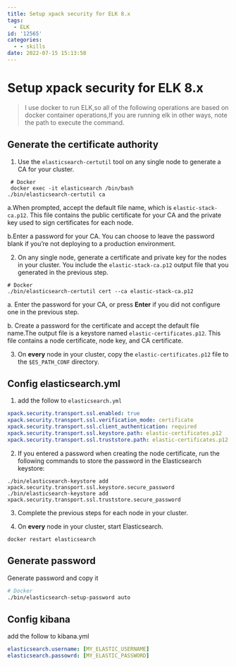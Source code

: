 ```yaml
---
title: Setup xpack security for ELK 8.x
tags:
  - ELK
id: '12565'
categories:
  - - skills
date: 2022-07-15 15:13:58
---
```


# Setup xpack security for ELK 8.x

> I use docker to run ELK,so all of the following operations are based on docker container operations,If you are running elk in other ways, note the path to execute the command.

## Generate the certificate authority

1.  Use the `elasticsearch-certutil` tool on any single node to generate a CA for your cluster.

```shell
 # Docker 
 docker exec -it elasticsearch /bin/bash
./bin/elasticsearch-certutil ca
```

a.When prompted, accept the default file name, which is `elastic-stack-ca.p12`. This file contains the public certificate for your CA and the private key used to sign certificates for each node.

b.Enter a password for your CA. You can choose to leave the password blank if you’re not deploying to a production environment.

2.  On any single node, generate a certificate and private key for the nodes in your cluster. You include the `elastic-stack-ca.p12` output file that you generated in the previous step.

```shell
# Docker 
./bin/elasticsearch-certutil cert --ca elastic-stack-ca.p12
```

a. Enter the password for your CA, or press **Enter** if you did not configure one in the previous step.

b. Create a password for the certificate and accept the default file name.The output file is a keystore named `elastic-certificates.p12`. This file contains a node certificate, node key, and CA certificate.

3.  On **every** node in your cluster, copy the `elastic-certificates.p12` file to the `$ES_PATH_CONF` directory.

## Config elasticsearch.yml

1.  add the follow to `elasticsearch.yml`

```yaml
xpack.security.transport.ssl.enabled: true
xpack.security.transport.ssl.verification_mode: certificate 
xpack.security.transport.ssl.client_authentication: required
xpack.security.transport.ssl.keystore.path: elastic-certificates.p12
xpack.security.transport.ssl.truststore.path: elastic-certificates.p12
```

2.  If you entered a password when creating the node certificate, run the following commands to store the password in the Elasticsearch keystore:

```shell
./bin/elasticsearch-keystore add xpack.security.transport.ssl.keystore.secure_password
./bin/elasticsearch-keystore add xpack.security.transport.ssl.truststore.secure_password
```

3.  Complete the previous steps for each node in your cluster.
    
4.  On **every** node in your cluster, start Elasticsearch.
    

```shell
docker restart elasticsearch
```

## Generate password

Generate password and copy it

```bash
# Docker 
./bin/elasticsearch-setup-password auto
```

## Config kibana

add the follow to kibana.yml

```yaml
elasticsearch.username: [MY_ELASTIC_USERNAME]
elasticsearch.passowrd: [MY_ELASTIC_PASSWORD]
```